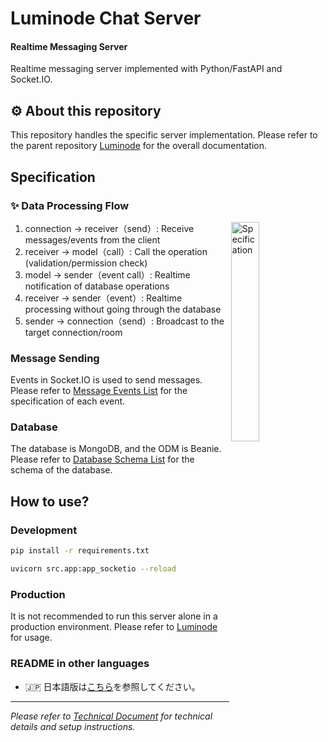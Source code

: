 # Luminode Chat Server

#### Realtime Messaging Server
Realtime messaging server implemented with Python/FastAPI and Socket.IO.

## ⚙️ About this repository
This repository handles the specific server implementation. Please refer to the parent repository [Luminode](https://github.com/Luminode-Project/Luminode) for the overall documentation.

## Specification
### ✨ Data Processing Flow
<img src="https://i.gyazo.com/497a093c2c2032d76fb1e44cd49d1b59.png" alt="Specification" align="right" width="30%" />

1. connection → receiver（send）: Receive messages/events from the client
2. receiver → model（call）: Call the operation (validation/permission check)
3. model → sender（event call）: Realtime notification of database operations
4. receiver → sender（event）: Realtime processing without going through the database
5. sender → connection（send）: Broadcast to the target connection/room

### Message Sending
Events in Socket.IO is used to send messages.
Please refer to [Message Events List](docs/message_events.md) for the specification of each event.

### Database
The database is MongoDB, and the ODM is Beanie.
Please refer to [Database Schema List](docs/database_schemas.md) for the schema of the database.

<!--
### Authentication
Authentication is using JWT.
Please refer to [Authentication Specification](docs/authentication.md) for the specification of authentication.
-->

## How to use?
### Development
```bash
pip install -r requirements.txt
```
```bash
uvicorn src.app:app_socketio --reload
```

### Production
It is not recommended to run this server alone in a production environment. Please refer to [Luminode](https://github.com/Luminode-Project/Luminode) for usage.

### README in other languages
- 🇯🇵 日本語版は[こちら](README-日本語.md)を参照してください。

---

*Please refer to [Technical Document](docs/tech.md) for technical details and setup instructions.*